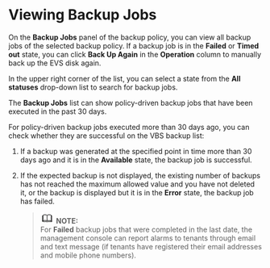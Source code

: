 # Viewing Backup Jobs<a name="EN-US_TOPIC_0112805386"></a>

On the  **Backup Jobs**  panel of the backup policy, you can view all backup jobs of the selected backup policy. If a backup job is in the  **Failed**  or  **Timed out**  state, you can click  **Back Up Again**  in the  **Operation**  column to manually back up the EVS disk again.

In the upper right corner of the list, you can select a state from the  **All statuses**  drop-down list to search for backup jobs.

The  **Backup Jobs**  list can show policy-driven backup jobs that have been executed in the past 30 days.

For policy-driven backup jobs executed more than 30 days ago, you can check whether they are successful on the VBS backup list:

1.  If a backup was generated at the specified point in time more than 30 days ago and it is in the  **Available**  state, the backup job is successful.
2.  If the expected backup is not displayed, the existing number of backups has not reached the maximum allowed value and you have not deleted it, or the backup is displayed but it is in the  **Error**  state, the backup job has failed.

    >![](public_sys-resources/icon-note.gif) **NOTE:**   
    >For  **Failed**  backup jobs that were completed in the last date, the management console can report alarms to tenants through email and text message \(if tenants have registered their email addresses and mobile phone numbers\).  


